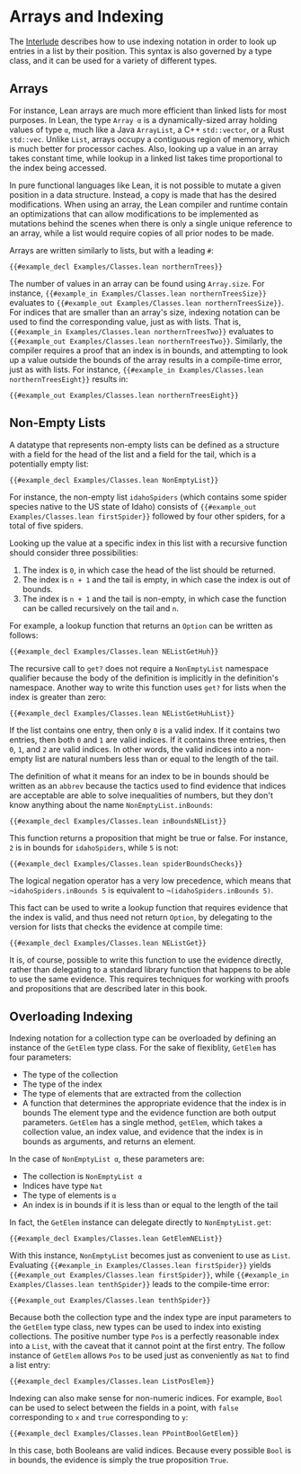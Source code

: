 # Arrays and Indexing

The [Interlude](../props-proofs-indexing.md) describes how to use indexing notation in order to look up entries in a list by their position.
This syntax is also governed by a type class, and it can be used for a variety of different types.

## Arrays
For instance, Lean arrays are much more efficient than linked lists for most purposes.
In Lean, the type `Array α` is a dynamically-sized array holding values of type `α`, much like a Java `ArrayList`, a C++ `std::vector`, or a Rust `std::vec`.
Unlike `List`, arrays occupy a contiguous region of memory, which is much better for processor caches.
Also, looking up a value in an array takes constant time, while lookup in a linked list takes time proportional to the index being accessed.

In pure functional languages like Lean, it is not possible to mutate a given position in a data structure.
Instead, a copy is made that has the desired modifications.
When using an array, the Lean compiler and runtime contain an optimizations that can allow modifications to be implemented as mutations behind the scenes when there is only a single unique reference to an array, while a list would require copies of all prior nodes to be made.

Arrays are written similarly to lists, but with a leading `#`:
```Lean
{{#example_decl Examples/Classes.lean northernTrees}}
```
The number of values in an array can be found using `Array.size`.
For instance, `{{#example_in Examples/Classes.lean northernTreesSize}}` evaluates to `{{#example_out Examples/Classes.lean northernTreesSize}}`.
For indices that are smaller than an array's size, indexing notation can be used to find the corresponding value, just as with lists.
That is, `{{#example_in Examples/Classes.lean northernTreesTwo}}` evaluates to `{{#example_out Examples/Classes.lean northernTreesTwo}}`.
Similarly, the compiler requires a proof that an index is in bounds, and attempting to look up a value outside the bounds of the array results in a compile-time error, just as with lists.
For instance, `{{#example_in Examples/Classes.lean northernTreesEight}}` results in:
```Lean error
{{#example_out Examples/Classes.lean northernTreesEight}}
```

## Non-Empty Lists

A datatype that represents non-empty lists can be defined as a structure with a field for the head of the list and a field for the tail, which is a potentially empty list:
```Lean
{{#example_decl Examples/Classes.lean NonEmptyList}}
```
For instance, the non-empty list `idahoSpiders` (which contains some spider species native to the US state of Idaho) consists of `{{#example_out Examples/Classes.lean firstSpider}}` followed by four other spiders, for a total of five spiders.

Looking up the value at a specific index in this list with a recursive function should consider three possibilities:
 1. The index is `0`, in which case the head of the list should be returned.
 2. The index is `n + 1` and the tail is empty, in which case the index is out of bounds.
 3. The index is `n + 1` and the tail is non-empty, in which case the function can be called recursively on the tail and `n`.

For example, a lookup function that returns an `Option` can be written as follows:
```Lean
{{#example_decl Examples/Classes.lean NEListGetHuh}}
```
The recursive call to `get?` does not require a `NonEmptyList` namespace qualifier because the body of the definition is implicitly in the definition's namespace.
Another way to write this function uses `get?` for lists when the index is greater than zero:
```Lean
{{#example_decl Examples/Classes.lean NEListGetHuhList}}
```

If the list contains one entry, then only `0` is a valid index.
If it contains two entries, then both `0` and `1` are valid indices.
If it contains three entries, then `0`, `1`, and `2` are valid indices.
In other words, the valid indices into a non-empty list are natural numbers less than or equal to the length of the tail.

The definition of what it means for an index to be in bounds should be written as an `abbrev` because the tactics used to find evidence that indices are acceptable are able to solve inequalities of numbers, but they don't know anything about the name `NonEmptyList.inBounds`:
```Lean
{{#example_decl Examples/Classes.lean inBoundsNEList}}
```
This function returns a proposition that might be true or false.
For instance, `2` is in bounds for `idahoSpiders`, while `5` is not:
```
{{#example_decl Examples/Classes.lean spiderBoundsChecks}}
```
The logical negation operator has a very low precedence, which means that `¬idahoSpiders.inBounds 5` is equivalent to `¬(idahoSpiders.inBounds 5)`.


This fact can be used to write a lookup function that requires evidence that the index is valid, and thus need not return `Option`, by delegating to the version for lists that checks the evidence at compile time:
```Lean
{{#example_decl Examples/Classes.lean NEListGet}}
```
It is, of course, possible to write this function to use the evidence directly, rather than delegating to a standard library function that happens to be able to use the same evidence.
This requires techniques for working with proofs and propositions that are described later in this book.


## Overloading Indexing

Indexing notation for a collection type can be overloaded by defining an instance of the `GetElem` type class.
For the sake of flexiblity, `GetElem` has four parameters:
 * The type of the collection
 * The type of the index
 * The type of elements that are extracted from the collection
 * A function that determines the appropriate evidence that the index is in bounds
The element type and the evidence function are both output parameters.
`GetElem` has a single method, `getElem`, which takes a collection value, an index value, and evidence that the index is in bounds as arguments, and returns an element.
 
In the case of `NonEmptyList α`, these parameters are:
 * The collection is `NonEmptyList α`
 * Indices have type `Nat`
 * The type of elements is `α`
 * An index is in bounds if it is less than or equal to the length of the tail

In fact, the `GetElem` instance can delegate directly to `NonEmptyList.get`:
```Lean
{{#example_decl Examples/Classes.lean GetElemNEList}}
```
With this instance, `NonEmptyList` becomes just as convenient to use as `List`.
Evaluating `{{#example_in Examples/Classes.lean firstSpider}}` yields `{{#example_out Examples/Classes.lean firstSpider}}`, while `{{#example_in Examples/Classes.lean tenthSpider}}` leads to the compile-time error:
```Lean error
{{#example_out Examples/Classes.lean tenthSpider}}
```

Because both the collection type and the index type are input parameters to the `GetElem` type class, new types can be used to index into existing collections.
The positive number type `Pos` is a perfectly reasonable index into a `List`, with the caveat that it cannot point at the first entry.
The follow instance of `GetElem` allows `Pos` to be used just as conveniently as `Nat` to find a list entry:
```Lean
{{#example_decl Examples/Classes.lean ListPosElem}}
```

Indexing can also make sense for non-numeric indices.
For example, `Bool` can be used to select between the fields in a point, with `false` corresponding to `x` and `true` corresponding to `y`:
```Lean
{{#example_decl Examples/Classes.lean PPointBoolGetElem}}
```
In this case, both Booleans are valid indices.
Because every possible `Bool` is in bounds, the evidence is simply the true proposition `True`.

